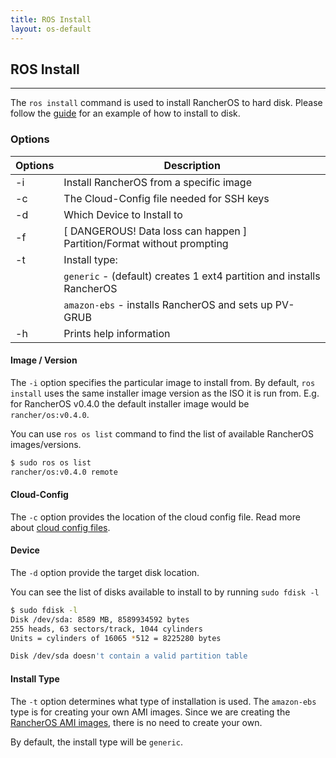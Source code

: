 ```yaml
---
title: ROS Install
layout: os-default
---
```


## ROS Install
---

The `ros install` command is used to install RancherOS to hard disk. Please follow the [guide]({{site.baseurl}}/os/running-rancheros/server/install-to-disk/) for an example of how to install to disk.

### Options

 Options | Description
---------|------------------------------------------------------------------------
 -i      | Install RancherOS from a specific image
 -c      | The Cloud-Config file needed for SSH keys
 -d      | Which Device to Install to
 -f      | [ DANGEROUS! Data loss can happen ] Partition/Format without prompting
 -t      | Install type:
         |   `generic`    - (default) creates 1 ext4 partition and installs RancherOS
         |   `amazon-ebs` - installs RancherOS and sets up PV-GRUB
 -h      | Prints help information

#### Image / Version

The `-i` option specifies the particular image to install from. By default, `ros install` uses the same installer image version as the ISO it is run from. E.g. for RancherOS v0.4.0 the default installer image would be `rancher/os:v0.4.0`.

You can use `ros os list` command to find the list of available RancherOS images/versions.
 
```bash
$ sudo ros os list
rancher/os:v0.4.0 remote
```

#### Cloud-Config

The `-c` option provides the location of the cloud config file. Read more about [cloud config files]({{site.baseurl}}/os/cloud-config).

#### Device

The `-d` option provide the target disk location. 

You can see the list of disks available to install to by running `sudo fdisk -l`

```bash
$ sudo fdisk -l
Disk /dev/sda: 8589 MB, 8589934592 bytes
255 heads, 63 sectors/track, 1044 cylinders
Units = cylinders of 16065 *512 = 8225280 bytes

Disk /dev/sda doesn't contain a valid partition table
```

#### Install Type
The `-t` option determines what type of installation is used. The `amazon-ebs` type is for creating your own AMI images. Since we are creating the [RancherOS AMI images]({{site.baseurl}}/os/running-rancheros/cloud/aws/), there is no need to create your own. 

By default, the install type will be `generic`.
